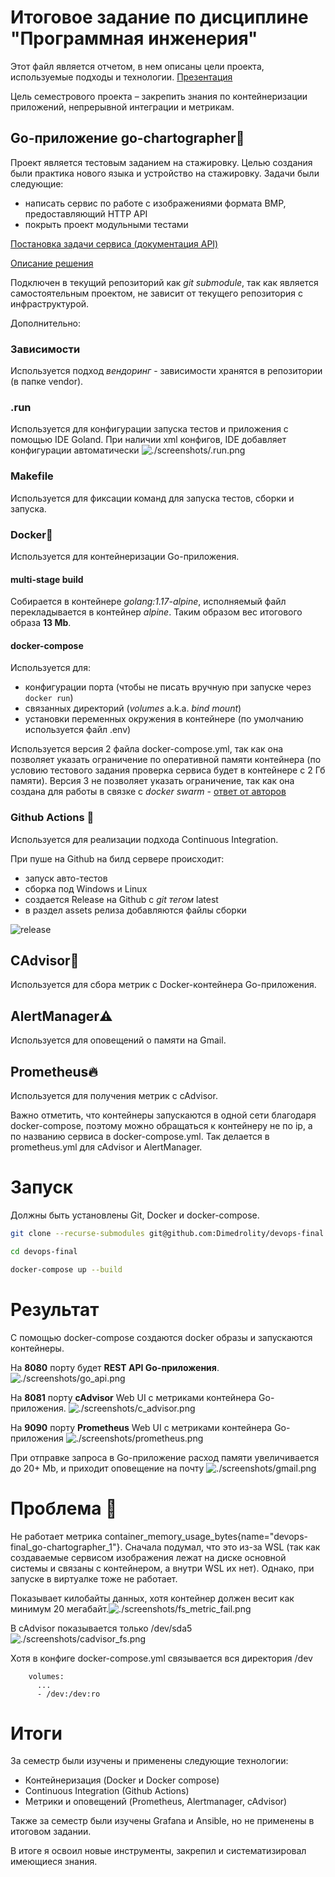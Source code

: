 # Итоговое задание по дисциплине "Программная инженерия"

Этот файл является отчетом, в нем описаны цели проекта, используемые подходы и технологии.
[Презентация](https://docs.google.com/presentation/d/1yU2u_vwVCvVOnOgUh-Q1wnvth5qnvQP0YyoCf-sPF74/edit?usp=sharing)

Цель семестрового проекта – закрепить знания по контейнеризации приложений, непрерывной интеграции и метрикам.

## Go-приложение go-chartographer💎

Проект является тестовым заданием на стажировку. Целью создания были практика нового языка и устройство на стажировку. Задачи были следующие:
- написать сервис по работе с изображениями формата BMP, предоставляющий HTTP API
- покрыть проект модульными тестами

[Постановка задачи сервиса (документация API)](https://github.com/Dimedrolity/go-chartographer/blob/master/README_task.md)

[Описание решения](https://github.com/Dimedrolity/go-chartographer/blob/master/README.md) 

Подключен в текущий репозиторий как *git submodule*, так как является самостоятельным проектом, не зависит от текущего репозитория с инфраструктурой.

Дополнительно:

### Зависимости
Используется подход *вендоринг* - зависимости хранятся в репозитории (в папке vendor).

### .run
Используется для конфигурации запуска тестов и приложения с помощью IDE Goland. При наличии xml конфигов, IDE добавляет конфигурации автоматически
![./screenshots/.run.png](./screenshots/.run.png)

### Makefile
Используется для фиксации команд для запуска тестов, сборки и запуска.

### Docker🐳
Используется для контейнеризации Go-приложения.

#### multi-stage build
Собирается в контейнере *golang:1.17-alpine*, исполняемый файл перекладывается в контейнер *alpine*. Таким образом вес итогового образа **13 Mb**.

#### docker-compose
Используется для:
- конфигурации порта (чтобы не писать вручную при запуске через `docker run`)
- связанных директорий (*volumes* a.k.a. *bind mount*)
- установки переменных окружения в контейнере (по умолчанию используется файл .env)

Используется версия 2 файла docker-compose.yml, так как она позволяет указать ограничение по оперативной памяти контейнера (по условию тестового задания проверка сервиса будет в контейнере с 2 Гб памяти).
Версия 3 не позволяет указать ограничение, так как она создана для работы в связке с *docker swarm* - [ответ от авторов](https://github.com/docker/compose/issues/4513)

### Github Actions 🤖

Используется для реализации подхода Continuous Integration. 

При пуше на Github на билд сервере происходит:

- запуск авто-тестов
- сборка под Windows и Linux
- создается Release на Github с *git тегом* latest
- в раздел assets релиза добавляются файлы сборки

![release](./screenshots/release.png)



## СAdvisor🦉

Используется для сбора метрик с Docker-контейнера Go-приложения.



## AlertManager⚠️

Используется для оповещений о памяти на Gmail.



## Prometheus🔥

Используется для получения метрик с cAdvisor.

Важно отметить, что контейнеры запускаются в одной сети благодаря docker-compose, поэтому можно обращаться к контейнеру не по ip, а по названию сервиса в docker-compose.yml. Так делается в prometheus.yml для cAdvisor и AlertManager. 

# Запуск

Должны быть установлены Git, Docker и docker-compose.

```bash
git clone --recurse-submodules git@github.com:Dimedrolity/devops-final.git

cd devops-final

docker-compose up --build
```

# Результат

С помощью docker-compose создаются docker образы и запускаются контейнеры. 

На **8080** порту будет **REST API Go-приложения**.
![./screenshots/go_api.png](./screenshots/go_api.png)

На **8081** порту **cAdvisor** Web UI с метриками контейнера Go-приложения.
![./screenshots/c_advisor.png](./screenshots/c_advisor.png)

На **9090** порту **Prometheus** Web UI с метриками контейнера Go-приложения
![./screenshots/prometheus.png](./screenshots/prometheus.png)

При отправке запроса в Go-приложение расход памяти увеличивается до 20+ Mb, и приходит оповещение на почту ![./screenshots/gmail.png](./screenshots/gmail.png)

# Проблема 🤔

Не работает метрика container_memory_usage_bytes{name="devops-final_go-chartographer_1"}. Сначала подумал, что это из-за WSL (так как создаваемые сервисом изображения лежат на диске основной системы и связаны с контейнером, а внутри WSL их нет). Однако, при запуске в виртуалке тоже не работает.

Показывает килобайты данных, хотя контейнер должен весит как минимум 20 мегабайт.![./screenshots/fs_metric_fail.png](./screenshots/fs_metric_fail.png)

В cAdvisor показывается только /dev/sda5![./screenshots/cadvisor_fs.png](./screenshots/cadvisor_fs.png)

Хотя в конфиге docker-compose.yml связывается вся директория /dev

```
    volumes:
      ...
      - /dev:/dev:ro
```

# Итоги

За семестр были изучены и применены следующие технологии:

- Контейнеризация (Docker и Docker compose)
- Continuous Integration (Github Actions)
- Метрики и оповещений (Prometheus, Alertmanager, cAdvisor) 

Также за семестр были изучены Grafana и Ansible, но не применены в итоговом задании.

В итоге я освоил новые инструменты, закрепил и систематизировал имеющиеся знания.